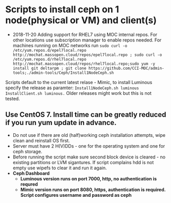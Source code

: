 # Scripts to install ceph on 1 node(physical or VM) and client(s)
* 2018-11-20 Adding support for RHEL7 using MOC internal repos. For other locations use subscription manager to enable repos needed. For machines running on MOC networks run ```sudo curl -o /etc/yum.repos.d/epel7local.repo http://mochat.massopen.cloud/repos/epel7local.repo ; sudo curl -o /etc/yum.repos.d/rhel7local.repo http://mochat.massopen.cloud/repos/rhel7local.repo;sudo yum -y install git deltarpm ; git clone https://github.com/CCI-MOC/admin-tools;./admin-tools/Ceph/Install1NodeCeph.sh```

Scripts default to the current latest relase - Mimic, to install Luminous specify the release as paramter:
```Install1NodeCeph.sh luminous```
```InstallClient.sh luminous.```
Older releases might work but this is not tested.

## Use CentOS 7. Install time can be greatly reduced if you run yum update in advance. 
* Do not use if there are old (half)working ceph installation attempts, wipe clean and reinstall OS first.
* Server must have 2 H(V)DDs - one for the operating system and one for ceph storage.
* Before running the script make sure second block device is cleared - no existing partitions or LVM sigantures. If script complains hdd is not empty use wipefs to clear it and run it again.
* **Ceph Dashboard**
  - **Luminous version runs on port 7000, http, no authentication is requred**
  - **Mimic version runs on port 8080, https, authentication is required. Script configures username and password as ceph**
